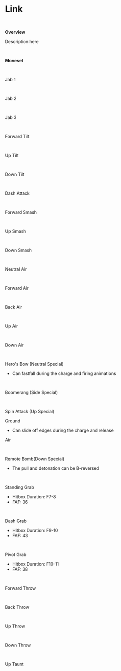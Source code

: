 # Link

<br>
<!DOCTYPE html>
<meta name="viewport" content="width=device-width; initial-scale=1.0;">
<link rel="stylesheet" type="text/css" href="../../style.css">

<p class="center"><b>Overview</b></p>
<p class="info">Description here</p>
<br>

<p class="center"><b>Moveset</b></p>
<br>
<p>Jab 1</p><div class="charTable"></div>
<br>
<p>Jab 2</p><div class="charTable"></div>
<br>
<p>Jab 3</p><div class="charTable"></div>
<br>
<p>Forward Tilt</p><div class="charTable"></div>
<br>
<p>Up Tilt</p><div class="charTable"></div>
<br>
<p>Down Tilt</p><div class="charTable"></div>
<br>
<p>Dash Attack</p><div class="charTable"></div>
<br>
<p>Forward Smash</p><div class="charTable"></div>
<br>
<p>Up Smash</p><div class="charTable"></div>
<br>
<p>Down Smash</p><div class="charTable"></div>
<br>
<p>Neutral Air</p><div class="charTable"></div>
<br>
<p>Forward Air</p><div class="charTable"></div>
<br>
<p>Back Air</p><div class="charTable"></div>
<br>
<p>Up Air</p><div class="charTable"></div>
<br>
<p>Down Air</p><div class="charTable"></div>
<br>
<p>Hero's Bow (Neutral Special)</p>
<ul>
  <li>Can fastfall during the charge and firing animations</li>
</ul>
<div class="charTable"></div>
<br>
<p>Boomerang (Side Special)</p><div class="charTable"></div>
<br>
<p>Spin Attack (Up Special)</p>
<p class="info_header">Ground</p>
<ul>
  <li>Can slide off edges during the charge and release</li>
</ul>
<div class="charTable"></div>
<p class="info_header">Air</p>
<div class="charTable"></div>
<br>
<p>Remote Bomb(Down Special)</p>
<ul>
  <li>The pull and detonation can be B-reversed</li>
</ul>
<!--<div class="charTable">need item lua, too lazy</div>-->
<br>
<p>Standing Grab</p>
<ul>
  <li>Hitbox Duration: F7-8</li>
  <li>FAF: 36</li>
</ul>
<br>
<p>Dash Grab</p>
<ul>
  <li>Hitbox Duration: F9-10</li>
  <li>FAF: 43</li>
</ul>
<br>
<p>Pivot Grab</p>
<ul>
  <li>Hitbox Duration: F10-11</li>
  <li>FAF: 38</li>
</ul>
<br>
<p>Forward Throw</p><div class="charTable"></div>
<br>
<p>Back Throw</p><div class="charTable"></div>
<br>
<p>Up Throw</p><div class="charTable"></div>
<br>
<p>Down Throw</p><div class="charTable"></div>
<br>
<p>Up Taunt</p><div class="charTable"></div>

<script src="https://ajax.googleapis.com/ajax/libs/jquery/3.6.3/jquery.min.js"></script>
<script src="../../js/arrow.js"></script>
<script type="text/javascript" src="../../js/dataparser.js"></script>
<script type="text/javascript">
  importFile("./data/data_link.json");
</script>